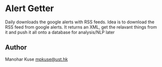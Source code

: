 # Alert Getter

Daily downloads the google alerts with RSS feeds. Idea is to download the RSS feed
from google alerts. It returns an XML, get the relavant things from it and push
it all onto a database for analysis/NLP later



## Author 
Manohar Kuse <mpkuse@ust.hk>

